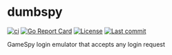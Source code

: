 # dumbspy

[![ci](https://img.shields.io/github/actions/workflow/status/dogclan/dumbspy/ci.yaml?label=ci)](https://github.com/dogclan/dumbspy/actions?query=workflow%3Aci)
[![Go Report Card](https://goreportcard.com/badge/github.com/dogclan/dumbspy)](https://goreportcard.com/report/github.com/dogclan/dumbspy)
[![License](https://img.shields.io/github/license/dogclan/dumbspy)](/LICENSE)
[![Last commit](https://img.shields.io/github/last-commit/dogclan/dumbspy)](https://github.com/dogclan/dumbspy/commits/main)

GameSpy login emulator that accepts any login request
